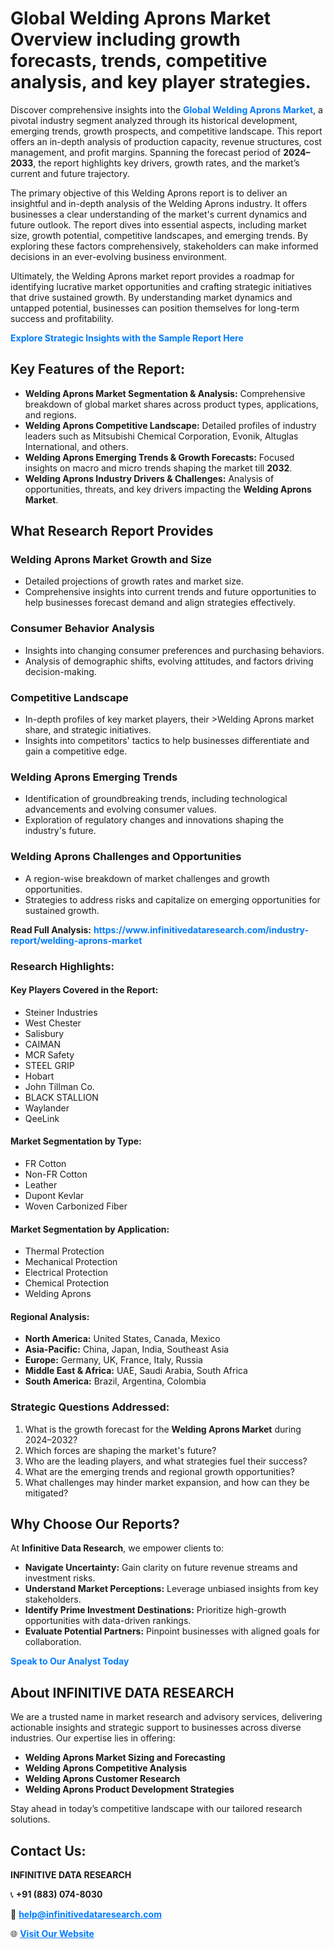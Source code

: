 <h1>Global Welding Aprons Market Overview including growth forecasts, trends, competitive analysis, and key player strategies.</h1>
<p>
Discover comprehensive insights into the 
<a href="https://www.infinitivedataresearch.com/industry-report/welding-aprons-market" rel="dofollow" style="color: #007BFF; text-decoration: none;"><strong>Global Welding Aprons Market</strong></a>, a pivotal industry segment analyzed through its historical development, emerging trends, growth prospects, and competitive landscape. This report offers an in-depth analysis of production capacity, revenue structures, cost management, and profit margins. Spanning the forecast period of <strong>2024–2033</strong>, the report highlights key drivers, growth rates, and the market’s current and future trajectory.
</p>
<p>
The primary objective of this Welding Aprons report is to deliver an insightful and in-depth analysis of the Welding Aprons industry. It offers businesses a clear understanding of the market's current dynamics and future outlook. The report dives into essential aspects, including market size, growth potential, competitive landscapes, and emerging trends. By exploring these factors comprehensively, stakeholders can make informed decisions in an ever-evolving business environment.
</p>
<p>
Ultimately, the Welding Aprons market report provides a roadmap for identifying lucrative market opportunities and crafting strategic initiatives that drive sustained growth. By understanding market dynamics and untapped potential, businesses can position themselves for long-term success and profitability.
</p>
<p>
<a href="https://www.infinitivedataresearch.com/request-sample/reportId=112303" style="color: #007BFF; text-decoration: none;"><strong>Explore Strategic Insights with the Sample Report Here</strong></a>
</p>

<h2>Key Features of the Report:</h2>
<ul>
<li><strong>Welding Aprons Market Segmentation & Analysis:</strong> Comprehensive breakdown of global market shares across product types, applications, and regions.</li>
<li><strong>Welding Aprons Competitive Landscape:</strong> Detailed profiles of industry leaders such as Mitsubishi Chemical Corporation, Evonik, Altuglas International, and others.</li>
<li><strong>Welding Aprons Emerging Trends & Growth Forecasts:</strong> Focused insights on macro and micro trends shaping the market till <strong>2032</strong>.</li>
<li><strong>Welding Aprons Industry Drivers & Challenges:</strong> Analysis of opportunities, threats, and key drivers impacting the <strong>Welding Aprons Market</strong>.</li>
</ul>

<h2>What Research Report Provides</h2>
<h3>Welding Aprons Market Growth and Size</h3>
<ul>
<li>Detailed projections of growth rates and market size.</li>
<li>Comprehensive insights into current trends and future opportunities to help businesses forecast demand and align strategies effectively.</li>
</ul>

<h3>Consumer Behavior Analysis</h3>
<ul>
<li>Insights into changing consumer preferences and purchasing behaviors.</li>
<li>Analysis of demographic shifts, evolving attitudes, and factors driving decision-making.</li>
</ul>

<h3>Competitive Landscape</h3>
<ul>
<li>In-depth profiles of key market players, their >Welding Aprons market share, and strategic initiatives.</li>
<li>Insights into competitors' tactics to help businesses differentiate and gain a competitive edge.</li>
</ul>

<h3>Welding Aprons Emerging Trends</h3>
<ul>
<li>Identification of groundbreaking trends, including technological advancements and evolving consumer values.</li>
<li>Exploration of regulatory changes and innovations shaping the industry's future.</li>
</ul>

<h3>Welding Aprons Challenges and Opportunities</h3>
<ul>
<li>A region-wise breakdown of market challenges and growth opportunities.</li>
<li>Strategies to address risks and capitalize on emerging opportunities for sustained growth.</li>
</ul>
<p><strong>Read Full Analysis:</strong> <a href="https://www.infinitivedataresearch.com/industry-report/welding-aprons-market" rel="dofollow" style="color: #007BFF; text-decoration: none;"><strong>https://www.infinitivedataresearch.com/industry-report/welding-aprons-market</strong></a></p>
<h3>Research Highlights:</h3>
<h4>Key Players Covered in the Report:</h4>
<ul><li>Steiner Industries</li><li>West Chester</li><li>Salisbury</li><li>CAIMAN</li><li>MCR Safety</li><li>STEEL GRIP</li><li>Hobart</li><li>John Tillman Co.</li><li>BLACK STALLION</li><li>Waylander</li><li>QeeLink</li></ul>
<h4>Market Segmentation by Type:</h4>
<ul><li>FR Cotton</li><li>Non-FR Cotton</li><li>Leather</li><li>Dupont Kevlar</li><li>Woven Carbonized Fiber</li></ul>
<h4>Market Segmentation by Application:</h4>
<ul><li>Thermal Protection</li><li>Mechanical Protection</li><li>Electrical Protection</li><li>Chemical Protection</li><li>Welding Aprons</li></ul>

<h4>Regional Analysis:</h4>
<ul>
<li><strong>North America:</strong> United States, Canada, Mexico</li>
<li><strong>Asia-Pacific:</strong> China, Japan, India, Southeast Asia</li>
<li><strong>Europe:</strong> Germany, UK, France, Italy, Russia</li>
<li><strong>Middle East & Africa:</strong> UAE, Saudi Arabia, South Africa</li>
<li><strong>South America:</strong> Brazil, Argentina, Colombia</li>
</ul>

<h3>Strategic Questions Addressed:</h3>
<ol>
<li>What is the growth forecast for the <strong>Welding Aprons Market</strong> during 2024–2032?</li>
<li>Which forces are shaping the market's future?</li>
<li>Who are the leading players, and what strategies fuel their success?</li>
<li>What are the emerging trends and regional growth opportunities?</li>
<li>What challenges may hinder market expansion, and how can they be mitigated?</li>
</ol>

<h2>Why Choose Our Reports?</h2>
<p>At <strong>Infinitive Data Research</strong>, we empower clients to:</p>
<ul>
<li><strong>Navigate Uncertainty:</strong> Gain clarity on future revenue streams and investment risks.</li>
<li><strong>Understand Market Perceptions:</strong> Leverage unbiased insights from key stakeholders.</li>
<li><strong>Identify Prime Investment Destinations:</strong> Prioritize high-growth opportunities with data-driven rankings.</li>
<li><strong>Evaluate Potential Partners:</strong> Pinpoint businesses with aligned goals for collaboration.</li>
</ul>
<p><a href="https://www.infinitivedataresearch.com/industry-report/welding-aprons-market" rel="dofollow" style="color: #007BFF; text-decoration: none;"><strong>Speak to Our Analyst Today</strong></a></p>

<h2>About INFINITIVE DATA RESEARCH</h2>
<p>We are a trusted name in market research and advisory services, delivering actionable insights and strategic support to businesses across diverse industries. Our expertise lies in offering:</p>
<ul>
<li><strong>Welding Aprons Market Sizing and Forecasting</strong></li>
<li><strong>Welding Aprons Competitive Analysis</strong></li>
<li><strong>Welding Aprons Customer Research</strong></li>
<li><strong>Welding Aprons Product Development Strategies</strong></li>
</ul>
<p>Stay ahead in today’s competitive landscape with our tailored research solutions.</p>

<h2>Contact Us:</h2>
<p><strong>INFINITIVE DATA RESEARCH</strong></p>
<p>📞 <strong>+91 (883) 074-8030</strong></p>
<p>📧 <strong><a href="mailto:help@infinitivedataresearch.com" style="color: #007BFF;">help@infinitivedataresearch.com</a></strong></p>
<p>🌐 <strong><a href="https://www.infinitivedataresearch.com" rel="dofollow" style="color: #007BFF;">Visit Our Website</a></strong></p>